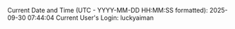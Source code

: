 Current Date and Time (UTC - YYYY-MM-DD HH:MM:SS formatted): 2025-09-30 07:44:04
Current User's Login: luckyaiman
